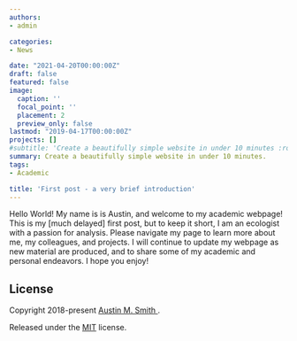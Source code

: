 ```yaml
---
authors:
- admin

categories:
- News

date: "2021-04-20T00:00:00Z"
draft: false
featured: false
image:
  caption: ''
  focal_point: ''
  placement: 2
  preview_only: false
lastmod: "2019-04-17T00:00:00Z"
projects: []
#subtitle: 'Create a beautifully simple website in under 10 minutes :rocket:'
summary: Create a beautifully simple website in under 10 minutes.
tags:
- Academic

title: 'First post - a very brief introduction'
---
```


Hello World!  My name is is Austin, and welcome to my academic webpage! This is my [much delayed] first post, but to keep it short, I am an ecologist with a passion for analysis. Please navigate my page to learn more about me, my colleagues, and projects.  I will continue to update my webpage as new material are produced, and to share some of my academic and personal endeavors. I hope you enjoy!


## License

Copyright 2018-present [Austin M. Smith ](https://amsmith-ecology.netlify.app).

Released under the [MIT](https://github.com/gcushen/hugo-academic/blob/master/LICENSE.md) license.

